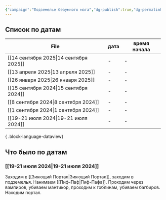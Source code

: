 ```yaml
---
{"campaign":"Подземелье безумного мага","dg-publish":true,"dg-permalink":"wdmm-journal","permalink":"/wdmm-journal/","dgPassFrontmatter":true}
---
```


## Список по датам

| File                                      | дата | время начала |
| ----------------------------------------- | ---- | ------------ |
| [[14 сентября 2025\|14 сентября 2025]] | \-   | \-           |
| [[13 апреля 2025\|13 апреля 2025]]     | \-   | \-           |
| [[26 января 2025\|26 января 2025]]     | \-   | \-           |
| [[15 сентября 2024\|15 сентября 2024]] | \-   | \-           |
| [[8 сентября 2024\|8 сентября 2024]]   | \-   | \-           |
| [[1 сентября 2024\|1 сентября 2024]]   | \-   | \-           |
| [[19-21 июля 2024\|19-21 июля 2024]]   | \-   | \-           |

{ .block-language-dataview}

## Что было по датам
### [[19-21 июля 2024\|19-21 июля 2024]]
Заходим в [[Зияющий Портал\|Зияющий Портал]], заходим в подземелья. Нанимаем [[Пиф-Паф\|Пиф-Пафа]]. Проходим через вампиров, убиваем мантикор, проходим к гоблинам, убиваем багбиров. Находим портал.